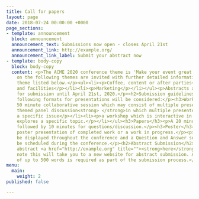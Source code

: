 ```yaml
---
title: Call for papers
layout: page
date: 2018-07-24 00:00:00 +0000
page_sections:
- template: announcement
  block: announcement
  announcement_text: Submissions now open - closes April 21st
  announcement_link: http://example.org/
  announcement_link_label: Submit your abstract now
- template: body-copy
  block: body-copy
  content: <p>The ACME 2020 conference theme is 'Make your event great again'</p><p>Presentations
    on the following themes are invited with further detailed information on each
    theme listed below.</p><ul><li><p>Coffee, content or after parties</p></li><li><p>Location
    and facilities</p></li><li><p>Marketing</p></li></ul><p>Abstracts are available
    for submission until April 21st, 2020.</p><h2>Submission guidelines</h2><p>The
    following formats for presentations will be considered:</p><h3>Workshops</h3><p>A
    50 minute collaborative session which may consist of multiple presenters:</p><ul><li><p>a
    themed panel discussion<strong> </strong>in which multiple presenters explore
    a specific issue</p></li><li><p>a workshop which is interactive in nature and
    explores a specific topic.</p></li></ul><h3>Papers</h3><p>A 20 minute presentation
    followed by 10 minutes for questions/discussion.</p><h3>Poster</h3><p>A traditional
    poster presentation of completed work or a work in progress.</p><p>Posters will
    be displayed throughout the conference and a Question and Answer session will
    be scheduled during the conference.</p><h2>Abstract Submission</h2><p>Submit your
    abstract <a href="http://example.org" title=""><strong>here</strong></a>.</p><p>Please
    note this will take you to a new website for abstract submission. An abstract
    of up to 500 words is required as part of the submission process.</p>
menu:
  main:
    weight: 2
published: false

---
```

